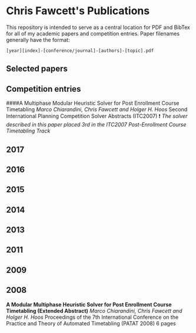 # Chris Fawcett's Publications

This repository is intended to serve as a central location for PDF and BibTex
for all of my academic papers and competition entries. Paper filenames generally
have the format:

```
[year][index]-[conference/journal]-[authors]-[topic].pdf
```

## Selected papers


## Competition entries


####A Multiphase Modular Heuristic Solver for Post Enrollment Course Timetabling
*Marco Chiarandini, Chris Fawcett and Holger H. Hoos*
Second International Planning Competition Solver Abstracts (ITC2007)
:exclamation: *The solver described in this paper placed 3rd in the ITC2007 Post-Enrollment Course Timetabling Track*

## 2017

## 2016

## 2015

## 2014

## 2013

## 2011

## 2009

## 2008

**A Modular Multiphase Heuristic Solver for Post Enrollment Course Timetabling (Extended Abstract)**
*Marco Chiarandini, Chris Fawcett and Holger H. Hoos*
Proceedings of the 7th International Conference on the Practice and Theory of Automated Timetabling (PATAT 2008)
6 pages
